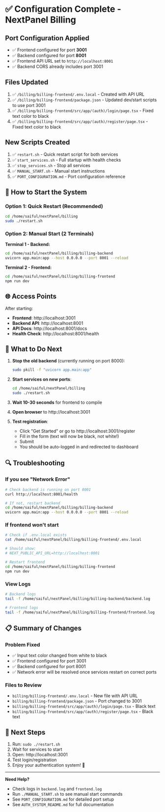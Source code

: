 # ✅ Configuration Complete - NextPanel Billing

## Port Configuration Applied

- ✅ Frontend configured for port **3001**
- ✅ Backend configured for port **8001**  
- ✅ Frontend API URL set to `http://localhost:8001`
- ✅ Backend CORS already includes port 3001

## Files Updated

1. ✅ `/billing/billing-frontend/.env.local` - Created with API URL
2. ✅ `/billing/billing-frontend/package.json` - Updated dev/start scripts to use port 3001
3. ✅ `/billing/billing-frontend/src/app/(auth)/login/page.tsx` - Fixed text color to black
4. ✅ `/billing/billing-frontend/src/app/(auth)/register/page.tsx` - Fixed text color to black

## New Scripts Created

1. ✅ `restart.sh` - Quick restart script for both services
2. ✅ `start_services.sh` - Full startup with health checks
3. ✅ `stop_services.sh` - Stop all services
4. ✅ `MANUAL_START.sh` - Manual start instructions
5. ✅ `PORT_CONFIGURATION.md` - Port configuration reference

## 🚀 How to Start the System

### Option 1: Quick Restart (Recommended)
```bash
cd /home/saiful/nextPanel/billing
sudo ./restart.sh
```

### Option 2: Manual Start (2 Terminals)

**Terminal 1 - Backend:**
```bash
cd /home/saiful/nextPanel/billing/billing-backend
uvicorn app.main:app --host 0.0.0.0 --port 8001 --reload
```

**Terminal 2 - Frontend:**
```bash
cd /home/saiful/nextPanel/billing/billing-frontend
npm run dev
```

## 🌐 Access Points

After starting:
- **Frontend**: http://localhost:3001
- **Backend API**: http://localhost:8001
- **API Docs**: http://localhost:8001/docs
- **Health Check**: http://localhost:8001/health

## 📝 What to Do Next

1. **Stop the old backend** (currently running on port 8000):
   ```bash
   sudo pkill -f "uvicorn app.main:app"
   ```

2. **Start services on new ports**:
   ```bash
   cd /home/saiful/nextPanel/billing
   sudo ./restart.sh
   ```

3. **Wait 10-30 seconds** for frontend to compile

4. **Open browser** to http://localhost:3001

5. **Test registration**:
   - Click "Get Started" or go to http://localhost:3001/register
   - Fill in the form (text will now be black, not white!)
   - Submit
   - You should be auto-logged in and redirected to dashboard

## 🔍 Troubleshooting

### If you see "Network Error"
```bash
# Check backend is running on port 8001
curl http://localhost:8001/health

# If not, restart backend
cd /home/saiful/nextPanel/billing/billing-backend
uvicorn app.main:app --host 0.0.0.0 --port 8001 --reload
```

### If frontend won't start
```bash
# Check if .env.local exists
cat /home/saiful/nextPanel/billing/billing-frontend/.env.local

# Should show:
# NEXT_PUBLIC_API_URL=http://localhost:8001

# Restart frontend
cd /home/saiful/nextPanel/billing/billing-frontend
npm run dev
```

### View Logs
```bash
# Backend logs
tail -f /home/saiful/nextPanel/billing/billing-backend/backend.log

# Frontend logs
tail -f /home/saiful/nextPanel/billing/billing-frontend/frontend.log
```

## 📋 Summary of Changes

### Problem Fixed
- ✅ Input text color changed from white to black
- ✅ Frontend configured for port 3001
- ✅ Backend configured for port 8001
- ✅ Network error will be resolved once services restart on correct ports

### Files to Review
- `billing/billing-frontend/.env.local` - New file with API URL
- `billing/billing-frontend/package.json` - Port changed to 3001
- `billing/billing-frontend/src/app/(auth)/login/page.tsx` - Black text
- `billing/billing-frontend/src/app/(auth)/register/page.tsx` - Black text

## 🎯 Next Steps

1. Run: `sudo ./restart.sh`
2. Wait for services to start
3. Open: http://localhost:3001
4. Test login/registration
5. Enjoy your authentication system! 🎉

---

**Need Help?**
- Check logs in `backend.log` and `frontend.log`
- Run `./MANUAL_START.sh` to see manual start commands
- See `PORT_CONFIGURATION.md` for detailed port setup
- See `AUTH_SYSTEM_README.md` for full documentation

